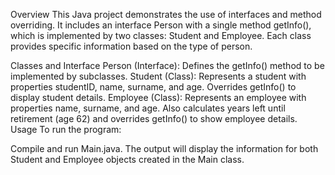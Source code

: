 Overview
This Java project demonstrates the use of interfaces and method overriding. It includes an interface Person with a single method getInfo(), which is implemented by two classes: Student and Employee. Each class provides specific information based on the type of person.

Classes and Interface
Person (Interface): Defines the getInfo() method to be implemented by subclasses.
Student (Class): Represents a student with properties studentID, name, surname, and age. Overrides getInfo() to display student details.
Employee (Class): Represents an employee with properties name, surname, and age. Also calculates years left until retirement (age 62) and overrides getInfo() to show employee details.
Usage
To run the program:

Compile and run Main.java.
The output will display the information for both Student and Employee objects created in the Main class.

